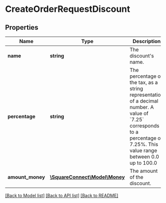# CreateOrderRequestDiscount

## Properties
Name | Type | Description | Notes
------------ | ------------- | ------------- | -------------
**name** | **string** | The discount&#39;s name. | [optional] 
**percentage** | **string** | The percentage of the tax, as a string representation of a decimal number. A value of &#x60;7.25&#x60; corresponds to a percentage of 7.25%. This value range between 0.0 up to 100.0 | [optional] 
**amount_money** | [**\SquareConnect\Model\Money**](Money.md) | The amount of the discount. | [optional] 

[[Back to Model list]](../README.md#documentation-for-models) [[Back to API list]](../README.md#documentation-for-api-endpoints) [[Back to README]](../README.md)


